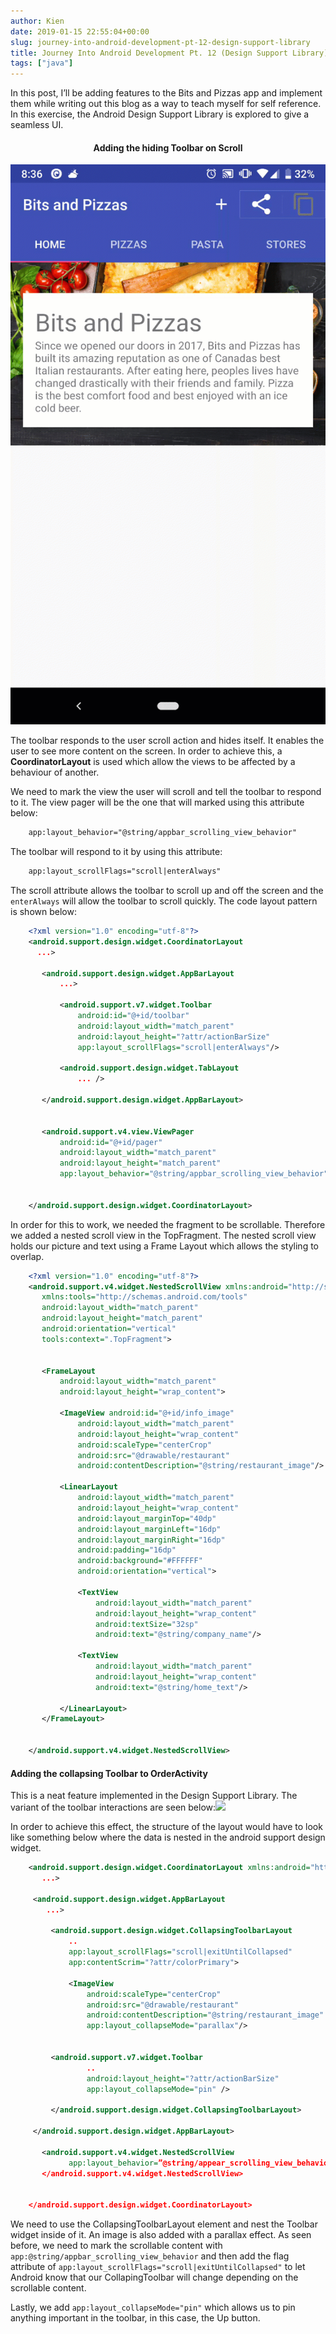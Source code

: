 ```yaml
---
author: Kien
date: 2019-01-15 22:55:04+00:00
slug: journey-into-android-development-pt-12-design-support-library
title: Journey Into Android Development Pt. 12 (Design Support Library)
tags: ["java"]
---
```


In this post, I’ll be adding features to the Bits and Pizzas app and implement them while writing out this blog as a way to teach myself for self reference. In this exercise, the Android Design Support Library is explored to give a seamless UI.

#### <center>**Adding the hiding Toolbar on Scroll**

![](./scrollbar.gif)

The toolbar responds to the user scroll action and hides itself. It enables the user to see more content on the screen. In order to achieve this, a **CoordinatorLayout** is used which allow the views to be affected by a behaviour of another.

We need to mark the view the user will scroll and tell the toolbar to respond to it. The view pager will be the one that will marked using this attribute below:

```xml
    app:layout_behavior="@string/appbar_scrolling_view_behavior"
```

The toolbar will respond to it by using this attribute:

```xml
    app:layout_scrollFlags="scroll|enterAlways"
```

The scroll attribute allows the toolbar to scroll up and off the screen and the `enterAlways` will allow the toolbar to scroll quickly. The code layout pattern is shown below:

```xml
    <?xml version="1.0" encoding="utf-8"?>
    <android.support.design.widget.CoordinatorLayout
      ...>

       <android.support.design.widget.AppBarLayout
           ...>

           <android.support.v7.widget.Toolbar
               android:id="@+id/toolbar"
               android:layout_width="match_parent"
               android:layout_height="?attr/actionBarSize"
               app:layout_scrollFlags="scroll|enterAlways"/>

           <android.support.design.widget.TabLayout
               ... />

       </android.support.design.widget.AppBarLayout>


       <android.support.v4.view.ViewPager
           android:id="@+id/pager"
           android:layout_width="match_parent"
           android:layout_height="match_parent"
           app:layout_behavior="@string/appbar_scrolling_view_behavior"/>


    </android.support.design.widget.CoordinatorLayout>
```

In order for this to work, we needed the fragment to be scrollable. Therefore we added a nested scroll view in the TopFragment. The nested scroll view holds our picture and text using a Frame Layout which allows the styling to overlap.

```xml
    <?xml version="1.0" encoding="utf-8"?>
    <android.support.v4.widget.NestedScrollView xmlns:android="http://schemas.android.com/apk/res/android"
       xmlns:tools="http://schemas.android.com/tools"
       android:layout_width="match_parent"
       android:layout_height="match_parent"
       android:orientation="vertical"
       tools:context=".TopFragment">


       <FrameLayout
           android:layout_width="match_parent"
           android:layout_height="wrap_content">

           <ImageView android:id="@+id/info_image"
               android:layout_width="match_parent"
               android:layout_height="wrap_content"
               android:scaleType="centerCrop"
               android:src="@drawable/restaurant"
               android:contentDescription="@string/restaurant_image"/>

           <LinearLayout
               android:layout_width="match_parent"
               android:layout_height="wrap_content"
               android:layout_marginTop="40dp"
               android:layout_marginLeft="16dp"
               android:layout_marginRight="16dp"
               android:padding="16dp"
               android:background="#FFFFFF"
               android:orientation="vertical">

               <TextView
                   android:layout_width="match_parent"
                   android:layout_height="wrap_content"
                   android:textSize="32sp"
                   android:text="@string/company_name"/>

               <TextView
                   android:layout_width="match_parent"
                   android:layout_height="wrap_content"
                   android:text="@string/home_text"/>

           </LinearLayout>
       </FrameLayout>


    </android.support.v4.widget.NestedScrollView>
```

#### Adding the collapsing Toolbar to OrderActivity

This is a neat feature implemented in the Design Support Library. The variant of the toolbar interactions are seen below:![](./scrollorder.gif)

In order to achieve this effect, the structure of the layout would have to look like something below where the data is nested in the android support design widget.

```xml
    <android.support.design.widget.CoordinatorLayout xmlns:android="http://schemas.android.com/apk/res/android"
       ...>

     <android.support.design.widget.AppBarLayout
        ...>

         <android.support.design.widget.CollapsingToolbarLayout
             ..
             app:layout_scrollFlags="scroll|exitUntilCollapsed"
             app:contentScrim="?attr/colorPrimary">

             <ImageView
                 android:scaleType="centerCrop"
                 android:src="@drawable/restaurant"
                 android:contentDescription="@string/restaurant_image"
                 app:layout_collapseMode="parallax"/>


         <android.support.v7.widget.Toolbar
                 ..
                 android:layout_height="?attr/actionBarSize"
                 app:layout_collapseMode="pin" />

         </android.support.design.widget.CollapsingToolbarLayout>

     </android.support.design.widget.AppBarLayout>

       <android.support.v4.widget.NestedScrollView
             app:layout_behavior=”@string/appear_scrolling_view_behaviour”
       </android.support.v4.widget.NestedScrollView>


    </android.support.design.widget.CoordinatorLayout>
```

We need to use the CollapsingToolbarLayout element and nest the Toolbar widget inside of it. An image is also added with a parallax effect. As seen before, we need to mark the scrollable content with `app:@string/appbar_scrolling_view_behavior` and then add the flag attribute of `app:layout_scrollFlags="scroll|exitUntilCollapsed"` to let Android know that our CollapingToolbar will change depending on the scrollable content.

Lastly, we add `app:layout_collapseMode="pin"` which allows us to pin anything important in the toolbar, in this case, the Up button.
